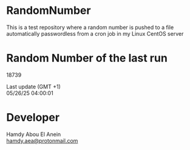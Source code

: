 # RandomNumber    
This is a test repository where a random number is pushed to a file automatically passwordless from a cron job in my Linux CentOS server    
# Random Number of the last run   
18739
      
Last update (GMT +1)    
05/26/25 04:00:01
# Developer    
Hamdy Abou El Anein   
hamdy.aea@protonmail.com
